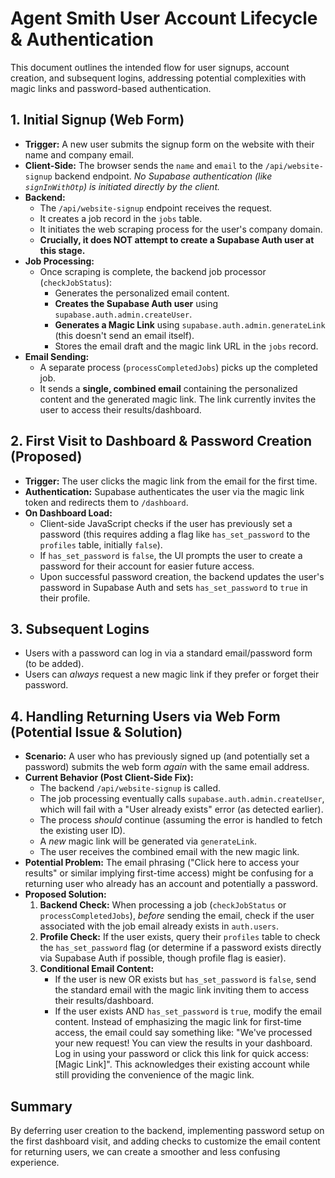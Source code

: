 # Agent Smith User Account Lifecycle & Authentication

This document outlines the intended flow for user signups, account creation, and subsequent logins, addressing potential complexities with magic links and password-based authentication.

## 1. Initial Signup (Web Form)

- **Trigger:** A new user submits the signup form on the website with their name and company email.
- **Client-Side:** The browser sends the `name` and `email` to the `/api/website-signup` backend endpoint. *No Supabase authentication (like `signInWithOtp`) is initiated directly by the client.*
- **Backend:**
    - The `/api/website-signup` endpoint receives the request.
    - It creates a job record in the `jobs` table.
    - It initiates the web scraping process for the user's company domain.
    - **Crucially, it does NOT attempt to create a Supabase Auth user at this stage.**
- **Job Processing:**
    - Once scraping is complete, the backend job processor (`checkJobStatus`):
        - Generates the personalized email content.
        - **Creates the Supabase Auth user** using `supabase.auth.admin.createUser`.
        - **Generates a Magic Link** using `supabase.auth.admin.generateLink` (this doesn't send an email itself).
        - Stores the email draft and the magic link URL in the `jobs` record.
- **Email Sending:**
    - A separate process (`processCompletedJobs`) picks up the completed job.
    - It sends a **single, combined email** containing the personalized content and the generated magic link. The link currently invites the user to access their results/dashboard.

## 2. First Visit to Dashboard & Password Creation (Proposed)

- **Trigger:** The user clicks the magic link from the email for the first time.
- **Authentication:** Supabase authenticates the user via the magic link token and redirects them to `/dashboard`.
- **On Dashboard Load:**
    - Client-side JavaScript checks if the user has previously set a password (this requires adding a flag like `has_set_password` to the `profiles` table, initially `false`).
    - If `has_set_password` is `false`, the UI prompts the user to create a password for their account for easier future access.
    - Upon successful password creation, the backend updates the user's password in Supabase Auth and sets `has_set_password` to `true` in their profile.

## 3. Subsequent Logins

- Users with a password can log in via a standard email/password form (to be added).
- Users can *always* request a new magic link if they prefer or forget their password.

## 4. Handling Returning Users via Web Form (Potential Issue & Solution)

- **Scenario:** A user who has previously signed up (and potentially set a password) submits the web form *again* with the same email address.
- **Current Behavior (Post Client-Side Fix):**
    - The backend `/api/website-signup` is called.
    - The job processing eventually calls `supabase.auth.admin.createUser`, which will fail with a "User already exists" error (as detected earlier).
    - The process *should* continue (assuming the error is handled to fetch the existing user ID).
    - A *new* magic link will be generated via `generateLink`.
    - The user receives the combined email with the new magic link.
- **Potential Problem:** The email phrasing ("Click here to access your results" or similar implying first-time access) might be confusing for a returning user who already has an account and potentially a password.
- **Proposed Solution:**
    1.  **Backend Check:** When processing a job (`checkJobStatus` or `processCompletedJobs`), *before* sending the email, check if the user associated with the job email already exists in `auth.users`.
    2.  **Profile Check:** If the user exists, query their `profiles` table to check the `has_set_password` flag (or determine if a password exists directly via Supabase Auth if possible, though profile flag is easier).
    3.  **Conditional Email Content:**
        - If the user is new OR exists but `has_set_password` is `false`, send the standard email with the magic link inviting them to access their results/dashboard.
        - If the user exists AND `has_set_password` is `true`, modify the email content. Instead of emphasizing the magic link for first-time access, the email could say something like: "We've processed your new request! You can view the results in your dashboard. Log in using your password or click this link for quick access: [Magic Link]". This acknowledges their existing account while still providing the convenience of the magic link.

## Summary

By deferring user creation to the backend, implementing password setup on the first dashboard visit, and adding checks to customize the email content for returning users, we can create a smoother and less confusing experience.
